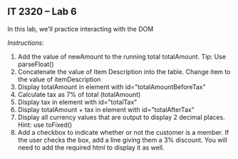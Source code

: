 ## IT 2320 – Lab 6

In this lab, we'll practice interacting with the DOM

*Instructions:* 
1. Add the value of newAmount to the running total totalAmount. Tip: Use parseFloat()
2. Concatenate the value of Item Description into the table. Change item to the value of itemDescription
3. Display totalAmount in element with id="totalAmountBeforeTax"
4. Calculate tax as 7% of total (totalAmount)
5. Display tax in element with id="totalTax"
6. Display totalAmount + tax in element with id="totalAfterTax"
7. Display all currency values that are output to display 2 decimal places. Hint: use toFixed()
8. Add a checkbox to indicate whether or not the customer is a member. If the user checks the box, add a line giving them a 3% discount. You will need to add the required html to display it as well.